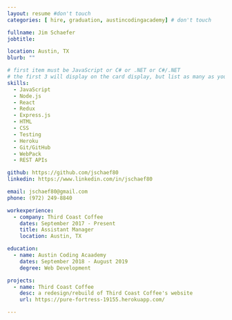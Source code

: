 ```yaml
---
layout: resume #don't touch
categories: [ hire, graduation, austincodingacademy] # don't touch

fullname: Jim Schaefer
jobtitle:

location: Austin, TX
blurb: ""

# first item must be JavaScript or C# or .NET or C#/.NET
# the first 3 will display on the card display, but list as many as you want, they will be visible on your hire page
skills:
  - JavaScript
  - Node.js
  - React
  - Redux
  - Express.js
  - HTML
  - CSS
  - Testing
  - Heroku
  - Git/GitHub
  - WebPack
  - REST APIs

github: https://github.com/jschaef80
linkedin: https://www.linkedin.com/in/jschaef80

email: jschaef80@gmail.com
phone: (972) 249-8840

workexperience:
  - company: Third Coast Coffee
    dates: September 2017 - Present
    title: Assistant Manager
    location: Austin, TX

education:
  - name: Austin Coding Acaademy
    dates: September 2018 - August 2019
    degree: Web Development

projects:
  - name: Third Coast Coffee
    desc: a redesign/rebuild of Third Coast Coffee's website
    url: https://pure-fortress-19155.herokuapp.com/

---
```


